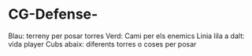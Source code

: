 # CG-Defense-
Blau: terreny per posar torres
Verd: Cami per els enemics
Linia lila a dalt: vida player
Cubs abaix: diferents torres o coses per posar
